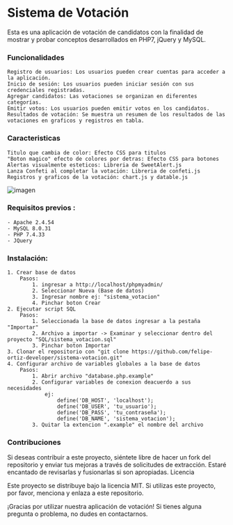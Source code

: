 # Sistema de Votación
Esta es una aplicación de votación de candidatos con la finalidad de mostrar y probar conceptos desarrollados en PHP7, jQuery y MySQL.

### Funcionalidades
    Registro de usuarios: Los usuarios pueden crear cuentas para acceder a la aplicación.
    Inicio de sesión: Los usuarios pueden iniciar sesión con sus credenciales registradas.
    Agregar candidatos: Las votaciones se organizan en diferentes categorías.
    Emitir votos: Los usuarios pueden emitir votos en los candidatos.
    Resultados de votación: Se muestra un resumen de los resultados de las votaciones en graficos y registros en tabla.
    
### Caracteristicas
    Titulo que cambia de color: Efecto CSS para titulos
    "Boton magico" efecto de colores por detras: Efecto CSS para botones
    Alertas visualmente esteticos: Libreria de SweetAlert.js
    Lanza Confeti al completar la votación: Libreria de confeti.js
    Registros y graficos de la votación: chart.js y datable.js

![imagen](https://github.com/felipe-ortiz-developer/sistema-votacion/assets/32887258/67895ed0-8ebd-4c94-b588-bda75cfe73e0)

### Requisitos previos :
    - Apache 2.4.54
    - MySQL 8.0.31
    - PHP 7.4.33
    - JQuery
    
### Instalación:
    1. Crear base de datos
        Pasos: 
            1. ingresar a http://localhost/phpmyadmin/
            2. Seleccionar Nueva (Base de datos)
            3. Ingresar nombre ej: "sistema_votacion"
            4. Pinchar boton Crear
    2. Ejecutar script SQL 
        Pasos: 
            1. Seleccionada la base de datos ingresar a la pestaña "Importar"
            2. Archivo a importar -> Examinar y seleccionar dentro del proyecto "SQL/sistema_votacion.sql"
            3. Pinchar boton Importar
    3. Clonar el repositorio con "git clone https://github.com/felipe-ortiz-developer/sistema-votacion.git"
    4. Configurar archivo de variables globales a la base de datos
        Pasos: 
            1. Abrir archivo "database.php.example"
            2. Configurar variables de conexion deacuerdo a sus necesidades
                ej: 
                    define('DB_HOST', 'localhost');
                    define('DB_USER', 'tu_usuario');
                    define('DB_PASS', 'tu_contraseña');
                    define('DB_NAME', 'sistema_votacion');
            3. Quitar la extencion ".example" el nombre del archivo

### Contribuciones

Si deseas contribuir a este proyecto, siéntete libre de hacer un fork del repositorio y enviar tus mejoras a través de solicitudes de extracción. Estaré encantado de revisarlas y fusionarlas si son apropiadas.
Licencia

Este proyecto se distribuye bajo la licencia MIT. Si utilizas este proyecto, por favor, menciona y enlaza a este repositorio.

¡Gracias por utilizar nuestra aplicación de votación! Si tienes alguna pregunta o problema, no dudes en contactarnos.
